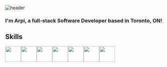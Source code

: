 ![header](https://capsule-render.vercel.app/api?type=waving&color=timeAuto&height=250&section=header&text=Hi%20there!&fontSize=90&theme=tokyonight&animation=twinkling)

### I'm Arpi, a full-stack Software Developer based in Toronto, ON!

## Skills
<img src="https://cdn.jsdelivr.net/gh/devicons/devicon/icons/html5/html5-original-wordmark.svg" width='50' height='50'/><img src="https://cdn.jsdelivr.net/gh/devicons/devicon/icons/css3/css3-original-wordmark.svg" width='50' height='50'/><img src="https://cdn.jsdelivr.net/gh/devicons/devicon/icons/javascript/javascript-original.svg" width='50' height='50'/><img src="https://cdn.jsdelivr.net/gh/devicons/devicon/icons/react/react-original-wordmark.svg" width='50' height='50'/><img src="https://cdn.jsdelivr.net/gh/devicons/devicon/icons/nodejs/nodejs-original-wordmark.svg" width='50' height='50'/><img src="https://cdn.jsdelivr.net/gh/devicons/devicon/icons/mongodb/mongodb-original-wordmark.svg" width='50' height='50'/><img src="https://cdn.jsdelivr.net/gh/devicons/devicon/icons/express/express-original-wordmark.svg" width='50' height='50'/>



<!--
**arpiii/arpiii** is a ✨ _special_ ✨ repository because its `README.md` (this file) appears on your GitHub profile.

Here are some ideas to get you started:

- 🔭 I’m currently working on ...
- 🌱 I’m currently learning ...
- 👯 I’m looking to collaborate on ...
- 🤔 I’m looking for help with ...
- 💬 Ask me about ...
- 📫 How to reach me: ...
- 😄 Pronouns: ...
- ⚡ Fun fact: ...
-->
